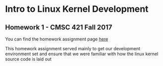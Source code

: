 # Intro to Linux Kernel Development
## Homework 1 - CMSC 421 Fall 2017

You can find the homework assignment page [here](https://www.csee.umbc.edu/~jtang/archives/cs421.f17/homework/hw1.html)

This homework assignment served mainly to get our development environment set and ensure that we were familiar with how the linux kernel source code is laid out
